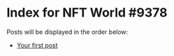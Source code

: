 # Index for NFT World #9378
Posts will be displayed in the order below:

- [Your first post](./001-first.md)

